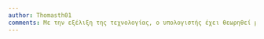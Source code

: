 ```yaml
---
author: Thomasth01
comments: Με την εξέλιξη της τεχνολογίας, ο υπολογιστής έχει θεωρηθεί με διάφορους τρόπους. Απο το ένα απλό εργαλείο μέχρι και το σημερινό "έξυπνο" (συχνά προυσιαζόμενο και ως εξυπνότερο απ τους χρήστες) μηχάνημα. Οι διάφορες αυτές θεωρήσεις για το τι τελικά είναι ο υπολογιστής διαφέρουν ανάλογα την κουλτούρα και την εποχή. Η ανάπτυξη της δικτύωσης ενίσχυσε το κόνσεπτ του υπολογιστή ως μέσο επικοινωνίας, ενώ τα social media έδρασαν καθοριστικά στο να διαμορφωθεί μια τέτοια άποψη. Η αντίληψη για το τι τελικά είναι είναι η σχέση ανθρώπου υπολογιστή είναι κάτι που αλλάζει και διαρκώς θα αλλάζει όσο υπάρχουν δημιουργικοί ερευνητές να προτείνουν νέα μοντέλα και τεχνολογίες, όπως ο Jaron Lanier, που δεν έπαψε ποτέ να καινοτομεί.
---
```


